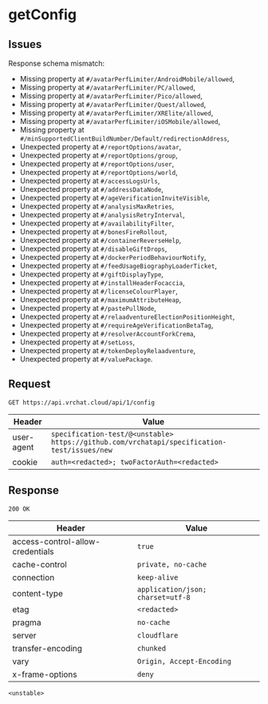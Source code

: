 # getConfig

## Issues
Response schema mismatch:
* Missing property at ``#/avatarPerfLimiter/AndroidMobile/allowed``,
* Missing property at ``#/avatarPerfLimiter/PC/allowed``,
* Missing property at ``#/avatarPerfLimiter/Pico/allowed``,
* Missing property at ``#/avatarPerfLimiter/Quest/allowed``,
* Missing property at ``#/avatarPerfLimiter/XRElite/allowed``,
* Missing property at ``#/avatarPerfLimiter/iOSMobile/allowed``,
* Missing property at ``#/minSupportedClientBuildNumber/Default/redirectionAddress``,
* Unexpected property at ``#/reportOptions/avatar``,
* Unexpected property at ``#/reportOptions/group``,
* Unexpected property at ``#/reportOptions/user``,
* Unexpected property at ``#/reportOptions/world``,
* Unexpected property at ``#/accessLogsUrls``,
* Unexpected property at ``#/addressDataNode``,
* Unexpected property at ``#/ageVerificationInviteVisible``,
* Unexpected property at ``#/analysisMaxRetries``,
* Unexpected property at ``#/analysisRetryInterval``,
* Unexpected property at ``#/availabilityFilter``,
* Unexpected property at ``#/bonesFireRollout``,
* Unexpected property at ``#/containerReverseHelp``,
* Unexpected property at ``#/disableGiftDrops``,
* Unexpected property at ``#/dockerPeriodBehaviourNotify``,
* Unexpected property at ``#/feedUsageBiographyLoaderTicket``,
* Unexpected property at ``#/giftDisplayType``,
* Unexpected property at ``#/installHeaderFocaccia``,
* Unexpected property at ``#/licenseColourPlayer``,
* Unexpected property at ``#/maximumAttributeHeap``,
* Unexpected property at ``#/pastePullNode``,
* Unexpected property at ``#/relaadventureElectionPositionHeight``,
* Unexpected property at ``#/requireAgeVerificationBetaTag``,
* Unexpected property at ``#/resolverAccountForkCrema``,
* Unexpected property at ``#/setLoss``,
* Unexpected property at ``#/tokenDeployRelaadventure``,
* Unexpected property at ``#/valuePackage``.
## Request
`GET https://api.vrchat.cloud/api/1/config`

| Header | Value |
| ------ | ----- |
| user-agent | `specification-test/@<unstable> https://github.com/vrchatapi/specification-test/issues/new` |
| cookie | `auth=<redacted>; twoFactorAuth=<redacted>` |


## Response
`200 OK`

| Header | Value |
| ------ | ----- |
| access-control-allow-credentials | `true` |
| cache-control | `private, no-cache` |
| connection | `keep-alive` |
| content-type | `application/json; charset=utf-8` |
| etag | `<redacted>` |
| pragma | `no-cache` |
| server | `cloudflare` |
| transfer-encoding | `chunked` |
| vary | `Origin, Accept-Encoding` |
| x-frame-options | `deny` |

```jsonc
<unstable>
```
